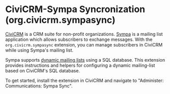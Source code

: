 # CiviCRM-Sympa Syncronization (org.civicrm.sympasync)

[CiviCRM](https://civicrm.org/) is a CRM suite for non-profit organizations.
[Sympa](http://www.sympa.org/) is a mailing list application which allows
subscribers to exchange messages.  With the `org.civicrm.sympasync` extension,
you can manage subscribers in CiviCRM while using Sympa's mailing list.

Sympa supports [dynamic mailing
lists](http://www.sympa.org/manual/managing-members) using a SQL database.
This extension provides instructions and helpers for configuring a dynamic
mailing-list based on CiviCRM's SQL database.

To get started, install the extension in CiviCRM and navigate to
"Administer: Communications: Sympa Sync".
